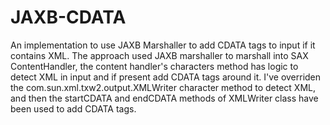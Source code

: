 # JAXB-CDATA
An implementation to use JAXB Marshaller to add CDATA tags to input if it contains XML.
The approach used JAXB marshaller to marshall into SAX ContentHandler, the content handler's characters method has logic to detect XML in input and if present add CDATA tags around it. I've overriden the com.sun.xml.txw2.output.XMLWriter character method to detect XML, and then the startCDATA and endCDATA methods of XMLWriter class have been used to add CDATA tags.
